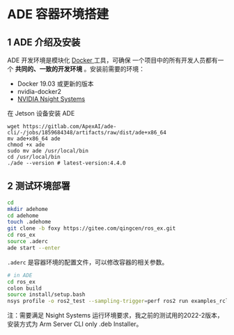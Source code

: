 # ADE 容器环境搭建

##  1 ADE 介绍及安装

ADE 开发环境是模块化 [Docker ](https://docs.docker.com/)工具，可确保  一个项目中的所有开发人员都有一个 **共同的、一致的开发环境** 。安装前需要的环境：

- Docker 19.03 或更新的版本
- nvidia-docker2
- [NVIDIA Nsight Systems](https://docs.nvidia.com/nsight-systems/InstallationGuide/index.html#system-requirements)

在 Jetson 设备安装 ADE

```shell
wget https://gitlab.com/ApexAI/ade-cli/-/jobs/1859684348/artifacts/raw/dist/ade+x86_64
mv ade+x86_64 ade
chmod +x ade
sudo mv ade /usr/local/bin
cd /usr/local/bin
./ade --version # latest-version:4.4.0
```

## 2 测试环境部署

```bash
cd
mkdir adehome
cd adehome
touch .adehome
git clone -b foxy https://gitee.com/qingcen/ros_ex.git
cd ros_ex
source .aderc
ade start --enter
```

`.aderc` 是容器环境的配置文件，可以修改容器的相关参数。

```bash
# in ADE
cd ros_ex
colon build
source install/setup.bash
nsys profile -o ros2_test --sampling-trigger=perf ros2 run examples_rclcpp_minimal_publisher publisher_member_function
```

注：需要满足 Nsight Systems 运行环境要求，我之前的测试用的2022-2版本，安装方式为 Arm Server CLI only .deb Installer。